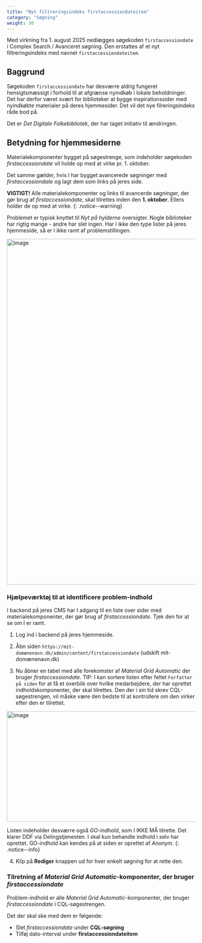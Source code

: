 ```yaml
---
title: "Nyt filtreringsindeks firstaccessiondateitem"
category: "Søgning"
weight: 30
---
```


Med virkning fra 1. august 2025 nedlægges søgekoden `firstaccessiondate` i Complex Search / Avanceret søgning. Den erstattes af et nyt filtreringsindeks med navnet `firstaccessiondateitem`.

## Baggrund

Søgekoden `firstaccessiondate` har desværre aldrig fungeret hensigtsmæssigt i forhold til at afgrænse nyindkøb i lokale beholdninger. Det har derfor været svært for biblioteker at bygge inspirationssider med nyindkøbte materialer på deres hjemmesider. Det vil det nye filreringsindeks råde bod på.

Det er *Det Digitale Folkebibliotek*, der har taget initiativ til ændringen. 

## Betydning for hjemmesiderne

Materialekomponenter bygget på søgestrenge, som indeholder søgekoden *firstaccessiondate* vil holde op med at virke pr. 1. oktober.

Det samme gælder, hvis I har bygget avancerede søgninger med *firstaccessiondate* og lagt dem som links på jeres side.

**VIGTIGT!** Alle materialekomponenter og links til avancerde søgninger, der gør brug af *firstaccessiondate*, skal tilrettes inden den **1. oktober**. Ellers holder de op med at virke.
{: .notice--warning}

Problemet er typisk knyttet til *Nyt på hylderne* oversigter. Nogle biblioteker har rigtig mange - andre har slet ingen. Har I ikke den type lister på jeres hjemmeside, så er I ikke ramt af problemstillingen.

<img width="1889" height="919" alt="image" src="https://github.com/user-attachments/assets/265d0345-fb84-4830-8012-c79e447aaae0" />

### Hjælpeværktøj til at identificere problem-indhold

I backend på jeres CMS har I adgang til en liste over sider med materialekomponenter, der gør brug af *firstaccessiondate*. Tjek den for at se om I er ramt.

1. Log ind i backend på jeres hjemmeside. 
2. Åbn siden
`https://mit-domænenavn.dk/admin/content/firstaccessiondate` (udskift mit-
domænenavn.dk)


3. Nu åbner en tabel med alle forekomster af *Material Grid Automatic* der bruger *firstaccessiondate*.
  TIP: I kan sortere listen efter feltet `Forfatter på siden` for at få et overblik over hvilke medarbejdere, der har oprettet indholdskomponenter, der skal tilrettes. Den der i sin tid skrev CQL-søgestrengen, vil måske være den bedste til at kontrollere om den virker efter den er tilrettet.

<img width="799" height="294" alt="image" src="https://github.com/user-attachments/assets/6dd4fa37-54a7-414b-96af-c21aea1d721d" />



Listen indeholder desværre også *GO-indhold*, som I IKKE MÅ tilrette. Det klarer DDF via Delingstjenesten. I skal kun behandle indhold i selv har oprettet. GO-indhold kan kendes på at siden er oprettet af *Anonym*. 
{: .notice--info}

4. Klip på **Rediger** knappen ud for hver enkelt søgning for at rette den.

### Tilretning af *Material Grid Automatic*-komponenter, der bruger *firstaccessiondate*

Problem-indhold er alle *Material Grid Automatic*-komponenter, der bruger *firstaccessiondate* i CQL-søgestrengen.

Det der skal ske med dem er følgende:
- Slet *firstaccessiondate* under **CQL-søgning**
- Tilføj dato-interval under **firstaccessiondateitem**

